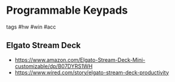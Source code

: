 # Programmable Keypads

tags #hw #win #acc

## Elgato Stream Deck

* https://www.amazon.com/Elgato-Stream-Deck-Mini-customizable/dp/B07DYRS1WH
* https://www.wired.com/story/elgato-stream-deck-productivity